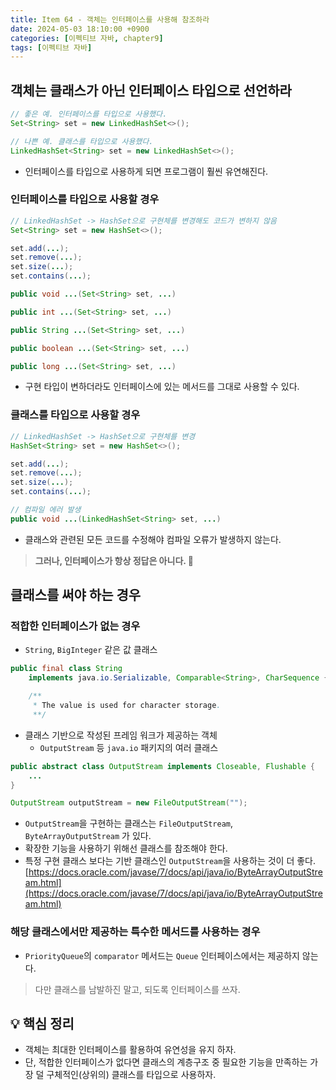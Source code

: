 ```yaml
---
title: Item 64 - 객체는 인터페이스를 사용해 참조하라
date: 2024-05-03 18:10:00 +0900
categories: [이펙티브 자바, chapter9]
tags: [이펙티브 자바]
---
```

## **객체는 클래스가 아닌 인터페이스 타입으로 선언하라**

```java
// 좋은 예. 인터페이스를 타입으로 사용했다.
Set<String> set = new LinkedHashSet<>();

// 나쁜 예. 클래스를 타입으로 사용했다.
LinkedHashSet<String> set = new LinkedHashSet<>();
```

- 인터페이스를 타입으로 사용하게 되면 프로그램이 훨씬 유연해진다.

### **인터페이스를 타입으로 사용할 경우**

```java
// LinkedHashSet -> HashSet으로 구현체를 변경해도 코드가 변하지 않음
Set<String> set = new HashSet<>();

set.add(...);
set.remove(...);
set.size(...);
set.contains(...);

public void ...(Set<String> set, ...)

public int ...(Set<String> set, ...)

public String ...(Set<String> set, ...)

public boolean ...(Set<String> set, ...)

public long ...(Set<String> set, ...)
```

- 구현 타입이 변하더라도 인터페이스에 있는 메서드를 그대로 사용할 수 있다.

### **클래스를 타입으로 사용할 경우**

```java
// LinkedHashSet -> HashSet으로 구현체를 변경
HashSet<String> set = new HashSet<>();

set.add(...);
set.remove(...);
set.size(...);
set.contains(...);

// 컴파일 에러 발생
public void ...(LinkedHashSet<String> set, ...)
```

- 클래스와 관련된 모든 코드를 수정해야 컴파일 오류가 발생하지 않는다.

> **그러나, 인터페이스가 항상 정답은 아니다. 🙅**

## **클래스를 써야 하는 경우**

### **적합한 인터페이스가 없는 경우**

- `String`, `BigInteger` 같은 값 클래스

```java
public final class String
    implements java.io.Serializable, Comparable<String>, CharSequence {

    /**
     * The value is used for character storage.
     **/
```

- 클래스 기반으로 작성된 프레임 워크가 제공하는 객체
  - `OutputStream` 등 `java.io` 패키지의 여러 클래스

```java
public abstract class OutputStream implements Closeable, Flushable {
    ...
}

OutputStream outputStream = new FileOutputStream("");
```

- `OutputStream`을 구현하는 클래스는 `FileOutputStream`, `ByteArrayOutputStream` 가 있다.
- 확장한 기능을 사용하기 위해선 클래스를 참조해야 한다.
- 특정 구현 클래스 보다는 기반 클래스인 `OutputStream`을 사용하는 것이 더 좋다.
[https://docs.oracle.com/javase/7/docs/api/java/io/ByteArrayOutputStream.html](https://docs.oracle.com/javase/7/docs/api/java/io/ByteArrayOutputStream.html)


### **해당 클래스에서만 제공하는 특수한 메서드를 사용하는 경우**

- `PriorityQueue`의 `comparator` 메서드는 `Queue` 인터페이스에서는 제공하지 않는다.

> 다만 클래스를 남발하진 말고, 되도록 인터페이스를 쓰자.


## **💡 핵심 정리**
- 객체는 최대한 인터페이스를 활용하여 유연성을 유지 하자.
- 단, 적합한 인터페이스가 없다면 클래스의 계층구조 중 필요한 기능을 만족하는 가장 덜 구체적인(상위의) 클래스를 타입으로 사용하자.

